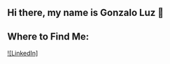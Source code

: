 ## Hi there, my name is Gonzalo Luz 👋

## Where to Find Me:
[![LinkedIn]](www.linkedin.com/in/gonzalo-luz-alvarez-012333293)
<!--
**Gonzaluz33/Gonzaluz33** is a ✨ _special_ ✨ repository because its `README.md` (this file) appears on your GitHub profile.

Here are some ideas to get you started:

- 🔭 I’m currently working on ...
- 🌱 I’m currently learning ...
- 👯 I’m looking to collaborate on ...
- 🤔 I’m looking for help with ...
- 💬 Ask me about ...
- 📫 How to reach me: ...
- 😄 Pronouns: ...
- ⚡ Fun fact: ...
-->
